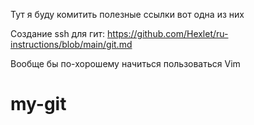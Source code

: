 Тут я буду комитить полезные ссылки вот одна из них 

Создание ssh для гит:
https://github.com/Hexlet/ru-instructions/blob/main/git.md

Вообще бы по-хорошему начиться пользоваться Vim

# my-git
